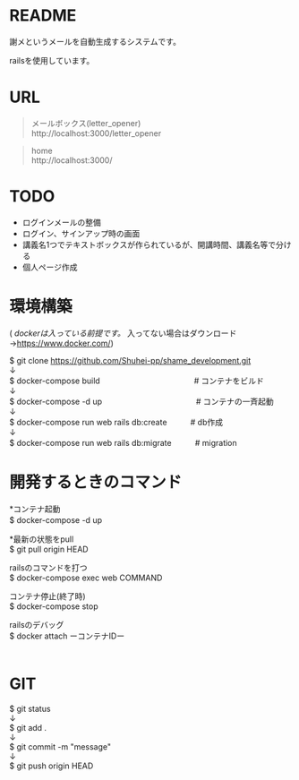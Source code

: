 # README

謝メというメールを自動生成するシステムです。

railsを使用しています。  
  

# URL  
> メールボックス(letter_opener)  
> http://localhost:3000/letter_opener  

> home  
> http://localhost:3000/

# TODO

* ログインメールの整備  
* ログイン、サインアップ時の画面  　
* 講義名1つでテキストボックスが作られているが、開講時間、講義名等で分ける  
* 個人ページ作成

# 環境構築  

( *dockerは入っている前提です。* 入ってない場合はダウンロード →https://www.docker.com/)

$ git clone https://github.com/Shuhei-pp/shame_development.git  
↓  
$ docker-compose build　　　　　　　　　　　　# コンテナをビルド  
↓  
$ docker-compose -d up　　　　　　　　　　　　# コンテナの一斉起動  
↓  
$ docker-compose run web rails db:create　　　# db作成  
↓  
$ docker-compose run web rails db:migrate　　　# migration  

# 開発するときのコマンド  
  
*コンテナ起動  
$ docker-compose -d up　　
  
*最新の状態をpull  
$ git pull origin HEAD  

railsのコマンドを打つ  
$ docker-compose exec web COMMAND  
  
コンテナ停止(終了時)  
$ docker-compose stop 
  
railsのデバッグ  
$ docker attach ーコンテナIDー  
　　
# GIT

$ git status   
↓  
$ git add .    
↓  
$ git commit -m "message"  
↓  
$ git push origin HEAD   

